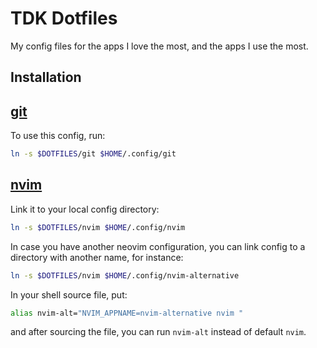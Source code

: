 # TDK Dotfiles

My config files for the apps I love the most, and the apps I use the most.

## Installation

## [git](./git)

To use this config, run:

```sh
ln -s $DOTFILES/git $HOME/.config/git
```

## [nvim](./nvim)

Link it to your local config directory:

```sh
ln -s $DOTFILES/nvim $HOME/.config/nvim
```

In case you have another neovim configuration, you can link config to a directory with another name, for instance:

```sh
ln -s $DOTFILES/nvim $HOME/.config/nvim-alternative
```

In your shell source file, put:

```sh
alias nvim-alt="NVIM_APPNAME=nvim-alternative nvim "
```

and after sourcing the file, you can run `nvim-alt` instead of default `nvim`.
